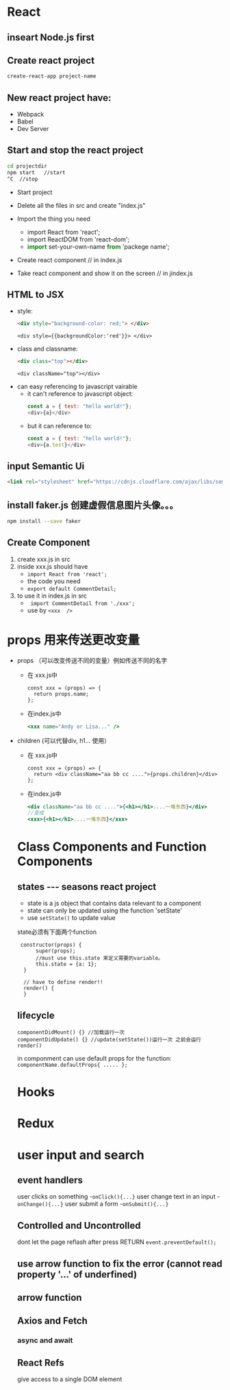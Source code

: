 # React 

## inseart Node.js first

## Create react project
```sh
create-react-app project-name
```

## New react project have:
- Webpack
- Babel
- Dev Server
  
## Start and stop the react project
```sh
cd projectdir
npm start   //start
^C  //stop
```


- Start project
- Delete all the files in src and create "index.js"
- Import the thing you need 
  - import React from 'react';
  - import ReactDOM from 'react-dom';
  - **<span style="color: green">import</span>** set-your-own-name **<span style="color: green">from</span>** 'packege name';

- Create react component // in index.js
- Take react component and show it on the screen  // in jindex.js

## HTML to JSX <in jsx file>
- style:
  ```HTML
  <div style="background-color: red;"> </div>
  ```
  ```JSX
  <div style={{backgroundColor:'red'}}> </div>
  ```
- class and classname:
  ```HTML
  <div class="top"></div>
  ```
  ```JSX
  <div className="top"></div>
  ```
- can easy referencing to javascript vairable
  - it can't reference to javascript object:
    ```Javascript
    const a = { test: "hello world!"};
    <div>{a}</div>
    ```
  - but it can reference to:
    ```Javascript
    const a = { test: "hello world!"};
    <div>{a.test}</div>
    ```

##  input Semantic Ui <in components file>
```Html
<link rel="stylesheet" href="https://cdnjs.cloudflare.com/ajax/libs/semantic-ui/2.4.1/semantic.min.css" />
```

## install faker.js 创建虚假信息图片头像。。。
```sh 
npm install --save faker
```

## Create Component <in components file>
1. create xxx.js in src
2. inside xxx.js should have 
   - ```import React from 'react';```
   - the code you need 
   - ```export default CommentDetail;```
3. to use it in index.js in src
   - ``` import CommentDetail from './xxx';```
   - use by ```<xxx  />```


# props 用来传送更改变量
- props （可以改变传送不同的变量）例如传送不同的名字
  - 在 xxx.js中 
    ```JSX
    const xxx = (props) => {
      return props.name;
    };
    ```
  - 在index.js中
    ```jsx
    <xxx name="Andy or Lisa..." /> 
    ```
- children (可以代替div, h1... 使用）
  - 在 xxx.js中 
    ```JSX
    const xxx = (props) => {
      return <div className="aa bb cc ....">{props.children}</div>
    };
    ```
  - 在index.js中
    ```jsx
    <div className="aa bb cc ....">{<h1></h1>....一堆东西}</div>
    //变成
    <xxx>{<h1></h1>....一堆东西}</xxx>
    ```
  
  # Class Components and Function Components
  ## states --- seasons react project
  - state is a js object that contains data relevant to a component
  - state can only be updated using the function 'setState'
  - use ```setState()``` to update value

  state必须有下面两个function
  ```
   constructor(props) {
        super(props);
        //must use this.state 来定义需要的variable。
        this.state = {a: 1};
    }

    // have to define render!!
    render() {
    }
  ```

  ## lifecycle
  ``` 
  componentDidMount() {} //加载运行一次
  componentDidUpdate() {} //update(setState())运行一次 之前会运行 render()
  ```

  in componment can use default props for the function: 
  ```componentName.defaultProps{ ..... };```
  
  # Hooks

  # Redux

  # user input and search

  ## event handlers
  user clicks on something 
  -```onClick(){...}```
  user change text in an input 
  -```onChange(){...}```
  user submit a form 
  -```onSubmit(){...}```

  ## Controlled and Uncontrolled
  dont let the page reflash after press RETURN
  ```event.preventDefault();```

  ## use arrow function to fix the error (cannot read property '...' of underfined)
  ## arrow function

  ## Axios and Fetch

  ### async and await

  ## React Refs
  give access to a single DOM element